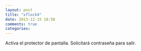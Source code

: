 ```yaml
---
layout: post
title: "xflock4"
date: 2013-12-15 18:58
comments: true
categories: 
---
```

Activa el protector de pantalla. Solicitará contraseña para salir.

